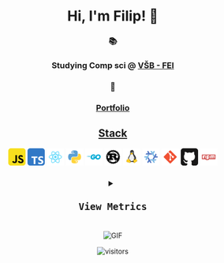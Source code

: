 <h1 align="center">Hi, I'm Filip! 👋</h1>

<h3 align="center">📚</h3>
<h3 align="center">Studying Comp sci @ <a href="https://www.fei.vsb.cz" target="_blank">VŠB - FEI</a></h3>
<h3 align="center">📝</h3>
<h3 align="center"><a href="https://www.fsikora.com">Portfolio</h3>

<h2 align="center">Stack</h2>  

<p align="center">
	<a title="JavaScript"><img height="35" src="https://raw.githubusercontent.com/edent/SuperTinyIcons/master/images/svg/javascript.svg"></a>
	<a title="TypeScript"><img height="35" src="https://raw.githubusercontent.com/edent/SuperTinyIcons/master/images/svg/typescript.svg"></a>
	<a title="React.js"><img height="35" src="https://raw.githubusercontent.com/edent/SuperTinyIcons/master/images/svg/react.svg"></a>
	<a title="Python"><img height="35" src="https://raw.githubusercontent.com/edent/SuperTinyIcons/master/images/svg/python.svg"></a>
	<a title="Go"><img height="35" src="https://raw.githubusercontent.com/edent/SuperTinyIcons/master/images/svg/go.svg"></a>
	<a title="Rust"><img height="35" src="https://raw.githubusercontent.com/edent/SuperTinyIcons/master/images/svg/rust.svg"></a>
	<a title="GNU/Linux"><img height="35" src="https://raw.githubusercontent.com/edent/SuperTinyIcons/master/images/svg/linux.svg"></a>
	<a title="NixOS"><img height="35" src="https://raw.githubusercontent.com/edent/SuperTinyIcons/master/images/svg/nixos.svg"></a>
	<a title="Git"><img height="35" src="https://raw.githubusercontent.com/edent/SuperTinyIcons/master/images/svg/git.svg"></a>
	<a title="GitHub"><img height="35" src="https://raw.githubusercontent.com/edent/SuperTinyIcons/master/images/svg/github.svg"></a>
	<a title="npm"><img height="35" src="https://raw.githubusercontent.com/edent/SuperTinyIcons/master/images/svg/npm.svg"></a>
</p>


<h3 align="center">
	<details> 
      	<summary>
        	<kbd><h3>View Metrics</h3><kbd>
      	</summary>
		</br>
    	<a href="https://github.com/anuraghazra/github-readme-stats">
			<img align="center" src="https://github-readme-stats.vercel.app/api/top-langs/?username=TassiloBalbo&layout=compact&show_icons=true&theme=cobalt&hide_border=true" alt="Filip's GitHub stats" />
		</a>
		</br>
		</br>
		<a href="https://github.com/anuraghazra/github-readme-stats">
			<img align="center" src="https://github-readme-stats.vercel.app/api?username=TassiloBalbo&show_icons=true&theme=cobalt&hide_border=true" alt="Filip's github stats" />
		</a>
   </details>
</h3>

<p align="center">
	<img align="center" alt="GIF" src="https://media.giphy.com/media/ZVik7pBtu9dNS/giphy.gif" />
</p>

<p align="center">
	<img align="center" alt="visitors" src="https://visitor-badge.laobi.icu/badge?page_id=TassiloBalbo.TassiloBalbo" />
</p>
